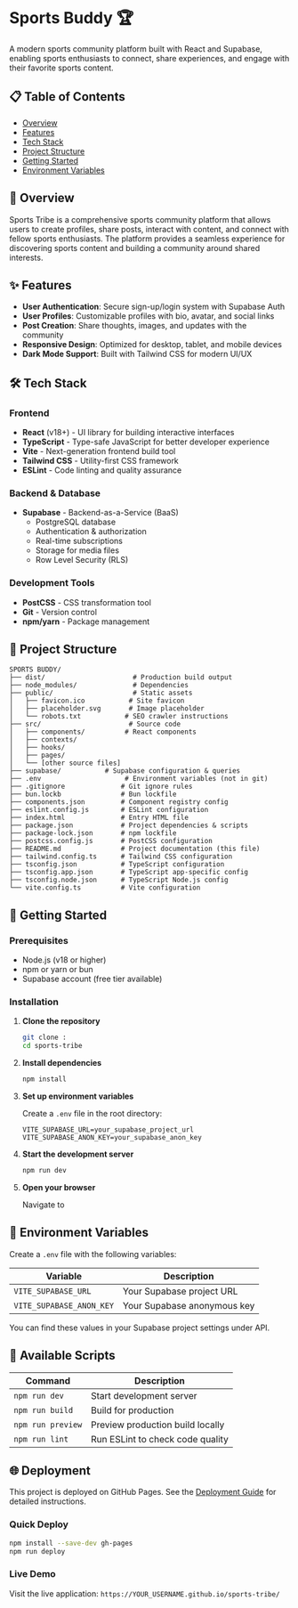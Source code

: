 # Sports Buddy 🏆

A modern sports community platform built with React and Supabase, enabling sports enthusiasts to connect, share experiences, and engage with their favorite sports content.

## 📋 Table of Contents

- [Overview](#overview)
- [Features](#features)
- [Tech Stack](#tech-stack)
- [Project Structure](#project-structure)
- [Getting Started](#getting-started)
- [Environment Variables](#environment-variables)

## 🎯 Overview

Sports Tribe is a comprehensive sports community platform that allows users to create profiles, share posts, interact with content, and connect with fellow sports enthusiasts. The platform provides a seamless experience for discovering sports content and building a community around shared interests.

## ✨ Features

- **User Authentication**: Secure sign-up/login system with Supabase Auth
- **User Profiles**: Customizable profiles with bio, avatar, and social links
- **Post Creation**: Share thoughts, images, and updates with the community
- **Responsive Design**: Optimized for desktop, tablet, and mobile devices
- **Dark Mode Support**: Built with Tailwind CSS for modern UI/UX

## 🛠 Tech Stack

### Frontend
- **React** (v18+) - UI library for building interactive interfaces
- **TypeScript** - Type-safe JavaScript for better developer experience
- **Vite** - Next-generation frontend build tool
- **Tailwind CSS** - Utility-first CSS framework
- **ESLint** - Code linting and quality assurance

### Backend & Database
- **Supabase** - Backend-as-a-Service (BaaS)
  - PostgreSQL database
  - Authentication & authorization
  - Real-time subscriptions
  - Storage for media files
  - Row Level Security (RLS)

### Development Tools
- **PostCSS** - CSS transformation tool
- **Git** - Version control
- **npm/yarn** - Package management

## 📁 Project Structure

```
SPORTS BUDDY/
├── dist/                      # Production build output
├── node_modules/              # Dependencies
├── public/                    # Static assets
│   ├── favicon.ico           # Site favicon
│   ├── placeholder.svg       # Image placeholder
│   └── robots.txt           # SEO crawler instructions
├── src/                      # Source code
│   ├── components/          # React components
│   ├── contexts/
│   ├── hooks/
│   ├── pages/
│   └── [other source files]
├── supabase/           # Supabase configuration & queries
├── .env                     # Environment variables (not in git)
├── .gitignore              # Git ignore rules
├── bun.lockb               # Bun lockfile
├── components.json         # Component registry config
├── eslint.config.js        # ESLint configuration
├── index.html              # Entry HTML file
├── package.json            # Project dependencies & scripts
├── package-lock.json       # npm lockfile
├── postcss.config.js       # PostCSS configuration
├── README.md               # Project documentation (this file)
├── tailwind.config.ts      # Tailwind CSS configuration
├── tsconfig.json           # TypeScript configuration
├── tsconfig.app.json       # TypeScript app-specific config
├── tsconfig.node.json      # TypeScript Node.js config
└── vite.config.ts          # Vite configuration
```

## 🚀 Getting Started

### Prerequisites

- Node.js (v18 or higher)
- npm or yarn or bun
- Supabase account (free tier available)

### Installation

1. **Clone the repository**
   ```bash
   git clone : 
   cd sports-tribe
   ```

2. **Install dependencies**
   ```bash
   npm install 
   ```

3. **Set up environment variables**
   
   Create a `.env` file in the root directory:
   ```env
   VITE_SUPABASE_URL=your_supabase_project_url
   VITE_SUPABASE_ANON_KEY=your_supabase_anon_key
   ```

4. **Start the development server**
   ```bash
   npm run dev
   

5. **Open your browser**
   
   Navigate to 

## 🔐 Environment Variables

Create a `.env` file with the following variables:

| Variable | Description |
|----------|-------------|
| `VITE_SUPABASE_URL` | Your Supabase project URL |
| `VITE_SUPABASE_ANON_KEY` | Your Supabase anonymous key |

You can find these values in your Supabase project settings under API.

## 📜 Available Scripts

| Command | Description |
|---------|-------------|
| `npm run dev` | Start development server |
| `npm run build` | Build for production |
| `npm run preview` | Preview production build locally |
| `npm run lint` | Run ESLint to check code quality |

## 🌐 Deployment

This project is deployed on GitHub Pages. See the [Deployment Guide](DEPLOYMENT.md) for detailed instructions.

### Quick Deploy

```bash
npm install --save-dev gh-pages
npm run deploy
```

### Live Demo

Visit the live application: `https://YOUR_USERNAME.github.io/sports-tribe/`

